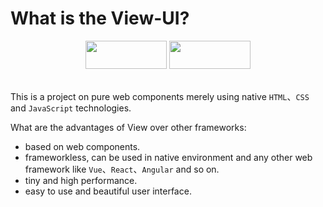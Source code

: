 #                                     What is the View-UI?
<div align="center">
    <img height="45px" width="130px" src="https://img.shields.io/github/stars/hpu-hyh/View-UI.svg?color=#42b983" />
	  <img height="45px" width="130px" src="https://img.shields.io/github/forks/hpu-hyh/View-UI.svg" />
</div>

<br>

This is a project on pure web components merely using native `HTML`、`CSS` and `JavaScript` technologies.

What are the advantages of View over other frameworks:

- based on web components.
- frameworkless, can be used in native environment and any other web framework like `Vue`、`React`、`Angular` and so on.
- tiny and high performance.
- easy to use and beautiful user interface.
